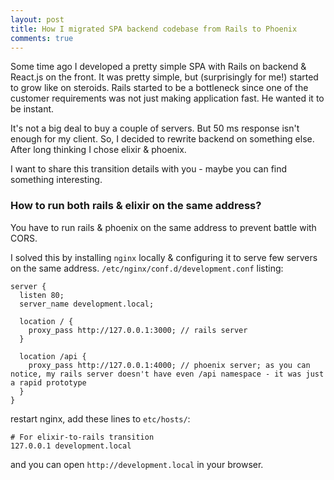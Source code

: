 ```yaml
---
layout: post
title: How I migrated SPA backend codebase from Rails to Phoenix
comments: true
---
```


Some time ago I developed a pretty simple SPA with Rails on backend & React.js on the front. It was pretty simple, but (surprisingly for me!) started to grow like on steroids. Rails started to be a bottleneck since one of the customer requirements was not just making application fast. He wanted it to be instant.

It's not a big deal to buy a couple of servers. But 50 ms response isn't enough for my client. So, I decided to rewrite backend on something else. After long thinking I chose elixir & phoenix.

I want to share this transition details with you - maybe you can find something interesting.

### How to run both rails & elixir on the same address?

You have to run rails & phoenix on the same address to prevent battle with CORS.

I solved this by installing `nginx` locally & configuring it to serve few servers on the same address. `/etc/nginx/conf.d/development.conf` listing:

```
server {
  listen 80;
  server_name development.local;

  location / {
    proxy_pass http://127.0.0.1:3000; // rails server
  }

  location /api {
    proxy_pass http://127.0.0.1:4000; // phoenix server; as you can notice, my rails server doesn't have even /api namespace - it was just a rapid prototype
  }
}
```

restart nginx, add these lines to `etc/hosts/`:

```
# For elixir-to-rails transition
127.0.0.1 development.local
```

and you can open `http://development.local` in your browser.
